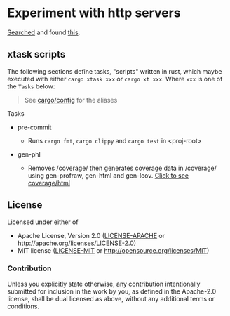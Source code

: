 # Experiment with http servers

[Searched](https://www.google.com/search?q=http+server+example+rust) and
found [this](https://gist.github.com/mjohnsullivan/e5182707caf0a9dbdf2d).

## xtask scripts

The following sections define tasks, "scripts" written in rust,
which maybe executed with either `cargo xtask xxx` or `cargo xt xxx`.
Where `xxx` is one of the `Tasks` below:

> See [cargo/config](.cargo/config) for the aliases

Tasks
 * pre-commit
   * Runs `cargo fmt`, `cargo clippy` and `cargo test` in \<proj-root\>

 * gen-phl
   * Removes <proj-root>/coverage/ then generates coverage data in <proj-root>/coverage/
   using gen-profraw, gen-html and gen-lcov.
   [Click to see coverage/html](https://htmlpreview.github.io/?https://github.com/winksaville/workspace-template-with-xtask/blob/main/coverage/html/index.html)

## License

Licensed under either of

- Apache License, Version 2.0 ([LICENSE-APACHE](LICENSE-APACHE) or http://apache.org/licenses/LICENSE-2.0)
- MIT license ([LICENSE-MIT](LICENSE-MIT) or http://opensource.org/licenses/MIT)

### Contribution

Unless you explicitly state otherwise, any contribution intentionally submitted
for inclusion in the work by you, as defined in the Apache-2.0 license, shall
be dual licensed as above, without any additional terms or conditions.

